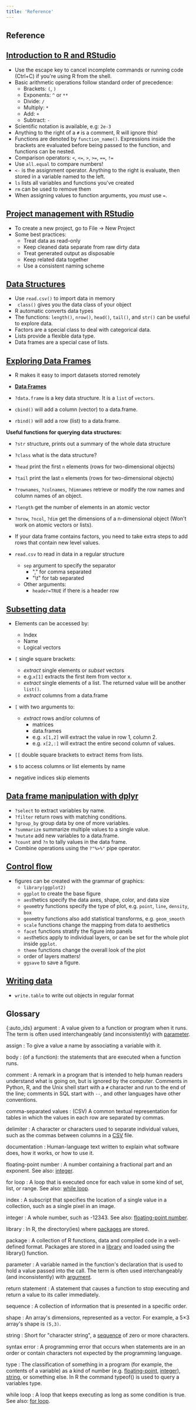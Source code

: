 ```yaml
---
title: 'Reference'
---
```




## Reference

## [Introduction to R and RStudio](episodes/01-rstudio-intro.Rmd)

- Use the escape key to cancel incomplete commands or running code
  (Ctrl+C) if you're using R from the shell.
- Basic arithmetic operations follow standard order of precedence:
  - Brackets: `(`, `)`
  - Exponents: `^` or `**`
  - Divide: `/`
  - Multiply: `*`
  - Add: `+`
  - Subtract: `-`
- Scientific notation is available, e.g: `2e-3`
- Anything to the right of a `#` is a comment, R will ignore this!
- Functions are denoted by `function_name()`. Expressions inside the
  brackets are evaluated before being passed to the function, and
  functions can be nested.
- Comparison operators: `<`, `<=`, `>`, `>=`, `==`, `!=`
- Use `all.equal` to compare numbers!
- `<-` is the assignment operator. Anything to the right is evaluate, then
  stored in a variable named to the left.
- `ls` lists all variables and functions you've created
- `rm` can be used to remove them
- When assigning values to function arguments, you *must* use `=`.

## [Project management with RStudio](episodes/02-project-intro.Rmd)

- To create a new project, go to File -> New Project
- Some best practices:
  - Treat data as read-only
  - Keep cleaned data separate from raw dirty data
  - Treat generated output as disposable
  - Keep related data together
  - Use a consistent naming scheme

## [Data Structures](episodes/03-data-structures-part1.Rmd)

- Use `read.csv()` to import data in memory
- ` class()` gives you the data class of your object
- R automatic converts data types
- The functions: `length()`, `nrow()`, `head()`, `tail()`, and `str()` can be
  useful to explore data.
- Factors are a special class to deal with categorical data.
- Lists provide a flexible data type.
- Data frames are a special case of lists.

## [Exploring Data Frames](episodes/04-data-structures-part2.Rmd)

- R makes it easy to import datasets storred remotely
- **[Data Frames](05-data-structures-part2)**

- `?data.frame` is a key data structure. It is a `list` of `vectors`.
- `cbind()` will add a column (vector) to a data.frame.
- `rbind()` will add a row (list) to a data.frame.

**Useful functions for querying data structures:**

- `?str` structure, prints out a summary of the whole data structure
- `?class` what is the data structure?
- `?head` print the first `n` elements (rows for two-dimensional objects)
- `?tail` print the last `n` elements (rows for two-dimensional objects)
- `?rownames`, `?colnames`, `?dimnames` retrieve or modify the row names
  and column names of an object.
- `?length` get the number of elements in an atomic vector
- `?nrow`, `?ncol`, `?dim` get the dimensions of a n-dimensional object
  (Won't work on atomic vectors or lists).

- If your data frame contains factors, you need to take extra steps to add rows
  that contain new level values.

- `read.csv` to read in data in a regular structure
  - `sep` argument to specify the separator
    - "," for comma separated
    - "\\t" for tab separated
  - Other arguments:
    - `header=TRUE` if there is a header row

## [Subsetting data](episodes/05-data-subsetting.Rmd)

- Elements can be accessed by:
  
  - Index
  - Name
  - Logical vectors

- `[` single square brackets:
  
  - *extract* single elements or *subset* vectors
  - e.g.`x[1]` extracts the first item from vector x.
  - *extract* single elements of a list. The returned value will be another `list()`.
  - *extract* columns from a data.frame

- `[` with two arguments to:
  
  - *extract* rows and/or columns of
    - matrices
    - data.frames
    - e.g. `x[1,2]` will extract the value in row 1, column 2.
    - e.g. `x[2,:]` will extract the entire second column of values.

- `[[` double square brackets to extract items from lists.

- `$` to access columns or list elements by name

- negative indices skip elements

## [Data frame manipulation with dplyr](episodes/06-dplyr.Rmd)

- `?select` to extract variables by name.
- `?filter` return rows with matching conditions.
- `?group_by` group data by one of more variables.
- `?summarize` summarize multiple values to a single value.
- `?mutate` add new variables to a data.frame.
- `?count` and `?n` to tally values in the data frame.
- Combine operations using the `?"%>%"` pipe operator.

## [Control flow](episodes/07-plot-ggplot2.Rmd)

- figures can be created with the grammar of graphics:
  - `library(ggplot2)`
  - `ggplot` to create the base figure
  - `aes`thetics specify the data axes, shape, color, and data size
  - `geom`etry functions specify the type of plot, e.g. `point`, `line`, `density`, `box`
  - `geom`etry functions also add statistical transforms, e.g. `geom_smooth`
  - `scale` functions change the mapping from data to aesthetics
  - `facet` functions stratify the figure into panels
  - `aes`thetics apply to individual layers, or can be set for the whole plot
    inside `ggplot`.
  - `theme` functions change the overall look of the plot
  - order of layers matters!
  - `ggsave` to save a figure.

## [Writing data](episodes/08-writing-data.Rmd)

- `write.table` to write out objects in regular format

## Glossary

{:auto\_ids}
argument
:   A value given to a function or program when it runs.
The term is often used interchangeably (and inconsistently) with [parameter](#parameter).

assign
:   To give a value a name by associating a variable with it.

body
:   (of a function): the statements that are executed when a function runs.

comment
:   A remark in a program that is intended to help human readers understand what is going on,
but is ignored by the computer.
Comments in Python, R, and the Unix shell start with a `#` character and run to the end of the line;
comments in SQL start with `--`,
and other languages have other conventions.

comma-separated values
:   (CSV) A common textual representation for tables
in which the values in each row are separated by commas.

delimiter
:   A character or characters used to separate individual values,
such as the commas between columns in a [CSV](#comma-separated-values) file.

documentation
:   Human-language text written to explain what software does,
how it works, or how to use it.

floating-point number
:   A number containing a fractional part and an exponent.
See also: [integer](#integer).

for loop
:   A loop that is executed once for each value in some kind of set, list, or range.
See also: [while loop](#while-loop).

index
:   A subscript that specifies the location of a single value in a collection,
such as a single pixel in an image.

integer
:   A whole number, such as -12343. See also: [floating-point number](#floating-point-number).

library
:   In R, the directory(ies) where [packages](#package) are stored.

package
:   A collection of R functions, data and compiled code in a well-defined format. Packages are stored in a [library](#library) and loaded using the library() function.

parameter
:   A variable named in the function's declaration that is used to hold a value passed into the call.
The term is often used interchangeably (and inconsistently) with [argument](#argument).

return statement
:   A statement that causes a function to stop executing and return a value to its caller immediately.

sequence
:   A collection of information that is presented in a specific order.

shape
:   An array's dimensions, represented as a vector.
For example, a 5×3 array's shape is `(5,3)`.

string
:   Short for "character string",
a [sequence](#sequence) of zero or more characters.

syntax error
:   A programming error that occurs when statements are in an order or contain characters
not expected by the programming language.

type
:   The classification of something in a program (for example, the contents of a variable)
as a kind of number (e.g. [floating-point](#float), [integer](#integer)), [string](#string),
or something else. In R the command typeof() is used to query a variables type.

while loop
:   A loop that keeps executing as long as some condition is true.
See also: [for loop](#for-loop).


